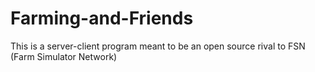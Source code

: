 # Farming-and-Friends
This is a server-client program meant to be an open source rival to FSN (Farm Simulator Network)
